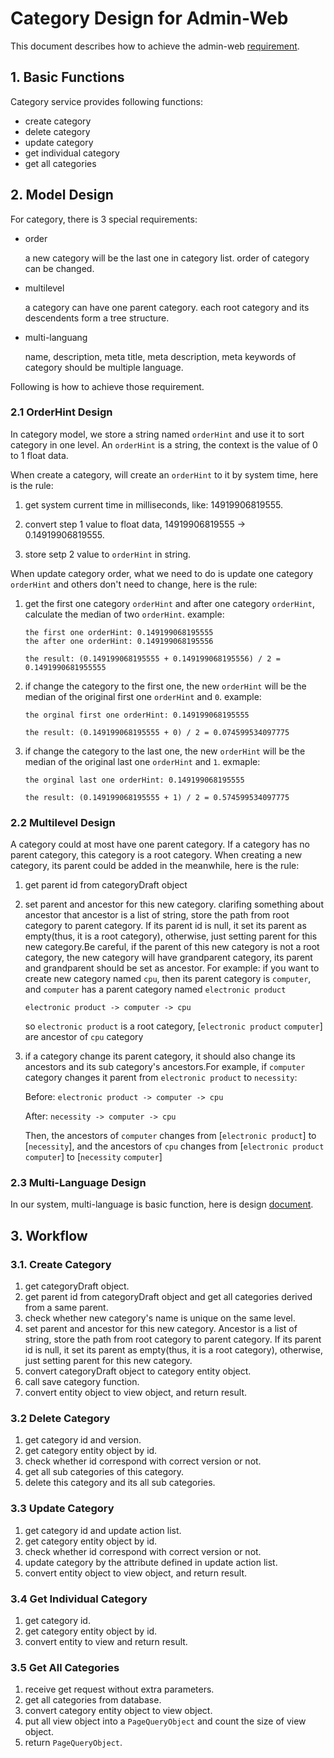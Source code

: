 # Category Design for Admin-Web

This document describes how to achieve the admin-web [requirement](./admin-requirement.md).

## 1. Basic Functions

Category service provides following functions:

+ create category
+ delete category
+ update category
+ get individual category
+ get all categories

## 2. Model Design

For category, there is 3 special requirements:

* order

    a new category will be the last one in category list. order of category can
    be changed.

* multilevel

    a category can have one parent category. each root category and its
    descendents form a tree structure.

* multi-languang

    name, description, meta title, meta description, meta keywords of category
    should be multiple language.

Following is how to achieve those requirement.

### 2.1 OrderHint Design

In category model, we store a string named `orderHint` and use it to sort
category in one level. An `orderHint` is a string, the context is the value of 0
to 1 float data.

When create a category, will create an `orderHint` to it by system time, here is
the rule:

1. get system current time in milliseconds, like: 14919906819555.

2. convert step 1 value to float data, 14919906819555 -> 0.14919906819555.

3. store setp 2 value to `orderHint` in string.

When update category order, what we need to do is update one category
`orderHint` and others don't need to change, here is the rule:

1. get the first one category `orderHint` and after one category `orderHint`,
   calculate the median of two `orderHint`.  example:

   ```
   the first one orderHint: 0.149199068195555
   the after one orderHint: 0.149199068195556

   the result: (0.149199068195555 + 0.149199068195556) / 2 = 0.1491990681955555
   ```
2. if change the category to the first one, the new `orderHint` will be the
    median of the original first one `orderHint` and `0`.  example:

    ```
    the orginal first one orderHint: 0.149199068195555

    the result: (0.149199068195555 + 0) / 2 = 0.074599534097775
    ```

3. if change the category to the last one, the new `orderHint` will be the
    median of the original last one `orderHint` and `1`.  exmaple:

    ```
    the orginal last one orderHint: 0.149199068195555

    the result: (0.149199068195555 + 1) / 2 = 0.574599534097775
    ```

### 2.2 Multilevel Design
A category could at most have one parent category. If a category has no parent
category, this category is a root category. When creating a new category, its
parent could be added in the meanwhile, here is the rule:

1. get parent id from categoryDraft object 
   
2. set parent and ancestor for this new category. clarifing something about
   ancestor that ancestor is a list of string, store the path from root category
   to parent category. If its parent id is null, it set its parent as
   empty(thus, it is a root category), otherwise, just setting parent for this
   new category.Be careful, if the parent of this new category is not a root
   category, the new category will have grandparent category, its parent and
   grandparent should be set as ancestor. For example: if you want to create new
   category named `cpu`, then its parent category is `computer`, and `computer`
   has a parent category named `electronic product`

	``` electronic product -> computer -> cpu ```
	
	so `electronic product` is a root category, [`electronic product`
    `computer`] are ancestor of `cpu` category
	
3. if a category change its parent category, it should also change its ancestors
   and its sub category's ancestors.For example, if `computer` category changes
   it parent from `electronic product` to `necessity`:

   Before: ``` electronic product -> computer -> cpu ```
   
   After: ``` necessity -> computer -> cpu ```

   Then, the ancestors of `computer` changes from [`electronic product`] to
   [`necessity`], and the ancestors of `cpu` changes from [`electronic product`
   `computer`] to [`necessity` `computer`]


### 2.3 Multi-Language Design

In our system, multi-language is basic function, here is
design
[document](https://github.com/reactivesw/ecommerce-cloud/blob/master/docs/multilanguange-design.md).

## 3. Workflow

### 3.1. Create Category
1. get categoryDraft object.
2. get parent id from categoryDraft object and get all categories derived from a
   same parent.
3. check whether new category's name is unique on the same level.
4. set parent and ancestor for this new category. Ancestor is a list of string,
   store the path from root category to parent category. If its parent id is
   null, it set its parent as empty(thus, it is a root category), otherwise,
   just setting parent for this new category.
5. convert categoryDraft object to category entity object.
6. call save category function.
7. convert entity object to view object, and return result.

### 3.2 Delete Category
1. get category id and version.
2. get category entity object by id.
3. check whether id correspond with correct version or not.
4. get all sub categories of this category.
5. delete this category and its all sub categories.

### 3.3 Update Category

1. get category id and update action list. 
2. get category entity object by id.
3. check whether id correspond with correct version or not.
4. update category by the attribute defined in update action list.
5. convert entity object to view object, and return result.

### 3.4 Get Individual Category
1. get category id.
2. get category entity object by id.
3. convert entity to view and return result.

### 3.5 Get All Categories
1. receive get request without extra parameters.
2. get all categories from database.
3. convert category entity object to view object.
4. put all view object into a `PageQueryObject` and count the size of view
   object.
5. return `PageQueryObject`.
